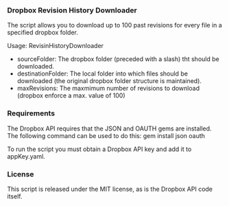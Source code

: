 ### Dropbox Revision History Downloader ###
  
The script allows you to download up to 100 past revisions for every file in a specified dropbox folder. 

Usage: 
  RevisinHistoryDownloader <sourceFolder> <destinationFolder> <maxRevisions>
  
  - sourceFolder:       The dropbox folder (preceded with a slash) tht should be downloaded.
  - destinationFolder:  The local folder into which files should be downloaded (the original dropbox folder structure is maintained).
  - maxRevisions:       The maxmimum number of revisions to download (dropbox enforce a max. value of 100)  

### Requirements ###
The Dropbox API requires that the JSON and OAUTH gems are installed. The following command can be used to do this:
	gem install json oauth
	
To run the script you must obtain a Dropbox API key and add it to appKey.yaml.

### License ###
This script is released under the MIT license, as is the Dropbox API code itself.